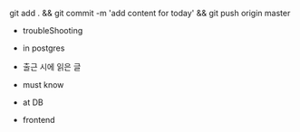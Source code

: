 


git add . && git commit -m 'add content for today' && git push origin master

- troubleShooting


- in postgres


- 출근 시에 읽은 글 



- must know 




- at DB 


- frontend

 
